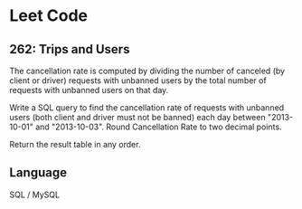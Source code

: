 # Leet Code

## 262: Trips and Users

The cancellation rate is computed by dividing the number of canceled (by client or driver) requests with unbanned users by the total number of requests with unbanned users on that day.

Write a SQL query to find the cancellation rate of requests with unbanned users (both client and driver must not be banned) each day between "2013-10-01" and "2013-10-03". Round Cancellation Rate to two decimal points.

Return the result table in any order.

## Language
SQL / MySQL
